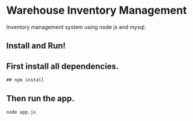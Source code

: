 # Warehouse Inventory Management

Inventory management system using node js and mysql.

## Install and Run!

## First install all dependencies.

~~~~
## npm install
~~~~

## Then run the app.

~~~~
node app.js
~~~~
